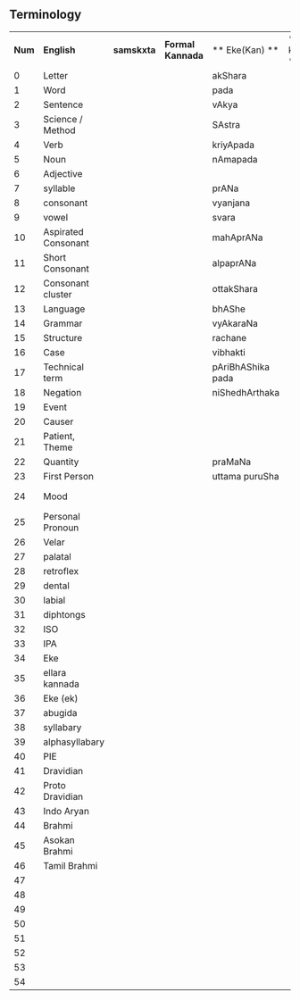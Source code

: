 ## Terminology

|         |               |       |       |       |       |  |
|---------|---------------|-------|-------|-------|-------|---|
| **Num** | **English** | **samskxta** | **Formal Kannada**  | ** Eke(Kan) ** | ** ellara kannaDa ** | ** Eke(ek)** | Notes |
| 0       | Letter      |   |  | akShara  |  | barige | could mean writing, sometimes akSara is used. |
| 1       | Word        |   | | pada     |     | pada     | |
| 2       | Sentence        |  |    | vAkya     |     | sollu     | Like "saying" |
| 3       | Science / Method |  | | SAstra  |         | arime | ari means to know in kannaDa |
| 4       | Verb        | | | kriyApada |  | esakapada | action word - like throwing |
| 5       | Noun        | | | nAmapada |  | hesarupada | |
| 6       | Adjective   | | |          |  | paricepada | |
| 7       | syllable    | | | prANa    |  | uli | |
| 8       | consonant   | | | vyanjana |  | taDeyuli | |
| 9       | vowel       | | | svara    |  | tereyuli | |
| 10      | Aspirated Consonant | | | mahAprANa | | ottuli | |
| 11      | Short Consonant     | | | alpaprANa | | kiriduli | |
| 12      | Consonant cluster | | | ottakShara | | ottakSara | |
| 13 | Language |  | | bhAShe | | nuDi  | | 
| 14 | Grammar | | | vyAkaraNa | | sollarime | |
| 15 | Structure | | | rachane   | | iTTaLa | |
| 16 | Case | | | vibhakti | | | |
| 17 | Technical term | | | pAriBhAShika pada | | arimeya pada | |
| 18 | Negation | | | niShedhArthaka | | allageLeta | |
| 19 | Event | | | | | Aguha | |
| 20 | Causer | | | | | Agisuga  | |
| 21 | Patient, Theme | | | | | Aguga | |
| 22 | Quantity | | | praMaNa| | aLavi | | 
| 23 | First Person | | | uttama puruSha | | ADuga | |
| 24 | Mood | | | | | ADugana niluvu | |
| 25 | Personal Pronoun | | | | | ADupada | | 
| 26 | Velar | | | | | | |
| 27 | palatal | | | | | | |
| 28 | retroflex | | | | | | |
| 29 | dental | | | | | | |
| 30 | labial | | | | | | |
| 31 | diphtongs | | | | | | |
| 32 | ISO | | | | | | |
| 33 | IPA | | | | | | |
| 34 | Eke | | | | | | |
| 35 | ellara kannada | | | | | | |
| 36 | Eke (ek) | | | | | | |
| 37 | abugida | | | | | | | |
| 38 | syllabary | | | | | | |
| 39 | alphasyllabary | | | | | | |
| 40 | PIE | | | | | | |
| 41 | Dravidian | | | | | | |
| 42 | Proto Dravidian | | | | | | |
| 43 | Indo Aryan | | | | | | |
| 44 | Brahmi | | | | | | |
| 45 | Asokan Brahmi | | | | | | |
| 46 | Tamil Brahmi | | | | | | |
| 47 | | | | | | Case 1 |
| 48 | | | | | | Case 2 |
| 49 | | | | | | Case 3 |
| 50 | | | | | | Case 4 |
| 51 | | | | | | Case 5 |
| 52 | | | | | | Case 6 |
| 53 | | | | | | Case 7 |
| 54 | | | | | | Case 1a |






